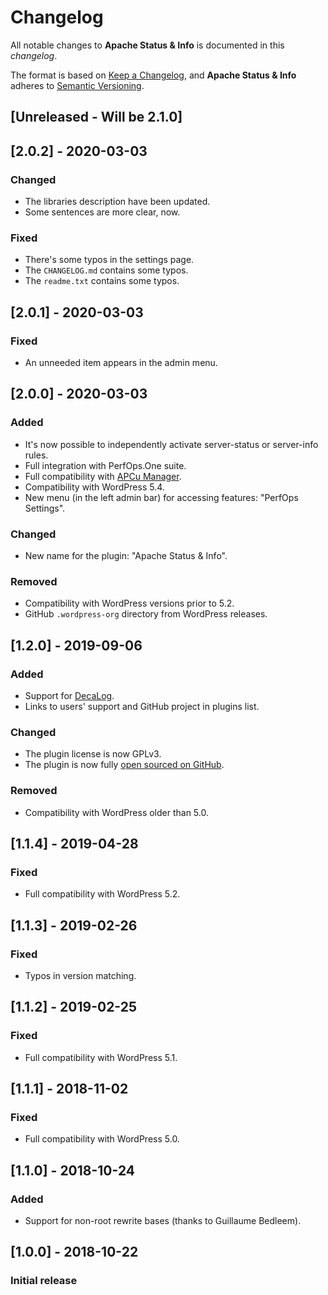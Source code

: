 # Changelog
All notable changes to **Apache Status & Info** is documented in this *changelog*.

The format is based on [Keep a Changelog](https://keepachangelog.com/en/1.0.0/), and **Apache Status & Info** adheres to [Semantic Versioning](https://semver.org/spec/v2.0.0.html).

## [Unreleased - Will be 2.1.0]

## [2.0.2] - 2020-03-03
### Changed
- The libraries description have been updated.
- Some sentences are more clear, now.
### Fixed
- There's some typos in the settings page.
- The `CHANGELOG.md` contains some typos.
- The `readme.txt` contains some typos.

## [2.0.1] - 2020-03-03
### Fixed
- An unneeded item appears in the admin menu.

## [2.0.0] - 2020-03-03
### Added
- It's now possible to independently activate server-status or server-info rules.
- Full integration with PerfOps.One suite.
- Full compatibility with [APCu Manager](https://wordpress.org/plugins/apcu-manager/).
- Compatibility with WordPress 5.4.
- New menu (in the left admin bar) for accessing features: "PerfOps Settings".
### Changed
- New name for the plugin: "Apache Status & Info".
### Removed
- Compatibility with WordPress versions prior to 5.2.
- GitHub `.wordpress-org` directory from WordPress releases.

## [1.2.0] - 2019-09-06
### Added
- Support for [DecaLog](https://wordpress.org/plugins/decalog/).
- Links to users' support and GitHub project in plugins list.
### Changed
- The plugin license is now GPLv3.
- The plugin is now fully [open sourced on GitHub](https://github.com/Pierre-Lannoy/wp-htaccess-server-info-server-status).
### Removed
- Compatibility with WordPress older than 5.0.

## [1.1.4] - 2019-04-28
### Fixed
- Full compatibility with WordPress 5.2.

## [1.1.3] - 2019-02-26
### Fixed
- Typos in version matching.

## [1.1.2] - 2019-02-25
### Fixed
- Full compatibility with WordPress 5.1.

## [1.1.1] - 2018-11-02
### Fixed
- Full compatibility with WordPress 5.0.

## [1.1.0] - 2018-10-24
### Added
- Support for non-root rewrite bases (thanks to Guillaume Bedleem).

## [1.0.0] - 2018-10-22
### Initial release


